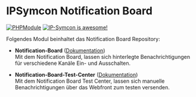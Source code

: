 # IPSymcon Notification Board

[![PHPModule](https://img.shields.io/badge/Symcon-PHPModul-red.svg)](https://www.symcon.de/service/dokumentation/entwicklerbereich/sdk-tools/sdk-php/)
[![IP-Symcon is awesome!](https://img.shields.io/badge/IP--Symcon-5.5-blue.svg)](https://www.symcon.de)

Folgendes Modul beinhaltet das Notification Board Repository:

- __Notification-Board__ ([Dokumentation](NotificationBoard))  
	Mit dem Notification Board, lassen sich hinterlegte Benachrichtigungen für verschiedene Kanäle Ein- und Ausschalten.

- __Notification-Board-Test-Center__ ([Dokumentation](NotificationBoard_TestCenter))  
	Mit dem Notification Board Test Center, lassen sich manuelle Benachrichtigungen über das Webfront zum testen versenden.